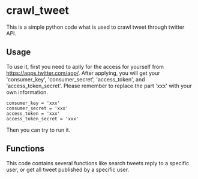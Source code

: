 # crawl_tweet

This is a simple python code what is used to crawl tweet through twitter API.

## Usage
To use it, first you need to aplly for the access for yourself from https://apps.twitter.com/app/. After applying, you will get your 'consumer_key', 'consumer_secret', 'access_token', and 'access_token_secret'. Please remember to replace the part 'xxx' with your own information.

    consumer_key = 'xxx'
    consumer_secret = 'xxx'
    access_token = 'xxx'
    access_token_secret = 'xxx'

Then you can try to run it.

## Functions
This code contains several functions like search tweets reply to a specific user, or get all tweet published by a specific user.
